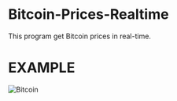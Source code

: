 # Bitcoin-Prices-Realtime

This program get Bitcoin prices in real-time.


# EXAMPLE
![Bitcoin](https://user-images.githubusercontent.com/68362755/126849953-b3ddab89-523b-4b34-8ee8-1b38d750afd2.png)
